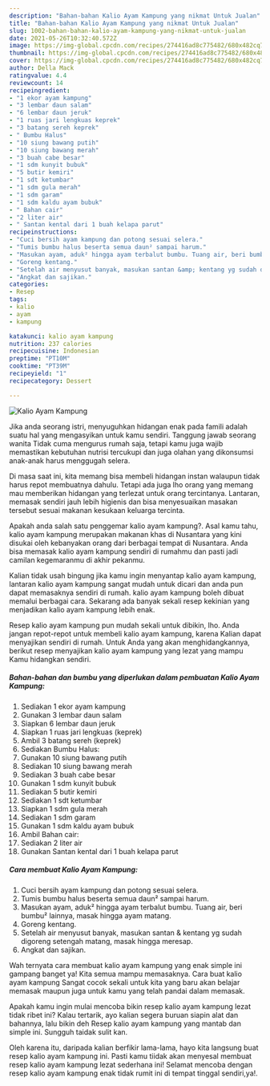 ```yaml
---
description: "Bahan-bahan Kalio Ayam Kampung yang nikmat Untuk Jualan"
title: "Bahan-bahan Kalio Ayam Kampung yang nikmat Untuk Jualan"
slug: 1002-bahan-bahan-kalio-ayam-kampung-yang-nikmat-untuk-jualan
date: 2021-05-26T10:32:40.572Z
image: https://img-global.cpcdn.com/recipes/274416ad8c775482/680x482cq70/kalio-ayam-kampung-foto-resep-utama.jpg
thumbnail: https://img-global.cpcdn.com/recipes/274416ad8c775482/680x482cq70/kalio-ayam-kampung-foto-resep-utama.jpg
cover: https://img-global.cpcdn.com/recipes/274416ad8c775482/680x482cq70/kalio-ayam-kampung-foto-resep-utama.jpg
author: Della Mack
ratingvalue: 4.4
reviewcount: 14
recipeingredient:
- "1 ekor ayam kampung"
- "3 lembar daun salam"
- "6 lembar daun jeruk"
- "1 ruas jari lengkuas keprek"
- "3 batang sereh keprek"
- " Bumbu Halus"
- "10 siung bawang putih"
- "10 siung bawang merah"
- "3 buah cabe besar"
- "1 sdm kunyit bubuk"
- "5 butir kemiri"
- "1 sdt ketumbar"
- "1 sdm gula merah"
- "1 sdm garam"
- "1 sdm kaldu ayam bubuk"
- " Bahan cair"
- "2 liter air"
- " Santan kental dari 1 buah kelapa parut"
recipeinstructions:
- "Cuci bersih ayam kampung dan potong sesuai selera."
- "Tumis bumbu halus beserta semua daun² sampai harum."
- "Masukan ayam, aduk² hingga ayam terbalut bumbu. Tuang air, beri bumbu² lainnya, masak hingga ayam matang."
- "Goreng kentang."
- "Setelah air menyusut banyak, masukan santan &amp; kentang yg sudah digoreng setengah matang, masak hingga meresap."
- "Angkat dan sajikan."
categories:
- Resep
tags:
- kalio
- ayam
- kampung

katakunci: kalio ayam kampung 
nutrition: 237 calories
recipecuisine: Indonesian
preptime: "PT10M"
cooktime: "PT39M"
recipeyield: "1"
recipecategory: Dessert

---
```



![Kalio Ayam Kampung](https://img-global.cpcdn.com/recipes/274416ad8c775482/680x482cq70/kalio-ayam-kampung-foto-resep-utama.jpg)

Jika anda seorang istri, menyuguhkan hidangan enak pada famili adalah suatu hal yang mengasyikan untuk kamu sendiri. Tanggung jawab seorang  wanita Tidak cuma mengurus rumah saja, tetapi kamu juga wajib memastikan kebutuhan nutrisi tercukupi dan juga olahan yang dikonsumsi anak-anak harus menggugah selera.

Di masa  saat ini, kita memang bisa membeli hidangan instan walaupun tidak harus repot membuatnya dahulu. Tetapi ada juga lho orang yang memang mau memberikan hidangan yang terlezat untuk orang tercintanya. Lantaran, memasak sendiri jauh lebih higienis dan bisa menyesuaikan masakan tersebut sesuai makanan kesukaan keluarga tercinta. 



Apakah anda salah satu penggemar kalio ayam kampung?. Asal kamu tahu, kalio ayam kampung merupakan makanan khas di Nusantara yang kini disukai oleh kebanyakan orang dari berbagai tempat di Nusantara. Anda bisa memasak kalio ayam kampung sendiri di rumahmu dan pasti jadi camilan kegemaranmu di akhir pekanmu.

Kalian tidak usah bingung jika kamu ingin menyantap kalio ayam kampung, lantaran kalio ayam kampung sangat mudah untuk dicari dan anda pun dapat memasaknya sendiri di rumah. kalio ayam kampung boleh dibuat memalui berbagai cara. Sekarang ada banyak sekali resep kekinian yang menjadikan kalio ayam kampung lebih enak.

Resep kalio ayam kampung pun mudah sekali untuk dibikin, lho. Anda jangan repot-repot untuk membeli kalio ayam kampung, karena Kalian dapat menyajikan sendiri di rumah. Untuk Anda yang akan menghidangkannya, berikut resep menyajikan kalio ayam kampung yang lezat yang mampu Kamu hidangkan sendiri.

<!--inarticleads1-->

##### Bahan-bahan dan bumbu yang diperlukan dalam pembuatan Kalio Ayam Kampung:

1. Sediakan 1 ekor ayam kampung
1. Gunakan 3 lembar daun salam
1. Siapkan 6 lembar daun jeruk
1. Siapkan 1 ruas jari lengkuas (keprek)
1. Ambil 3 batang sereh (keprek)
1. Sediakan  Bumbu Halus:
1. Gunakan 10 siung bawang putih
1. Sediakan 10 siung bawang merah
1. Sediakan 3 buah cabe besar
1. Gunakan 1 sdm kunyit bubuk
1. Sediakan 5 butir kemiri
1. Sediakan 1 sdt ketumbar
1. Siapkan 1 sdm gula merah
1. Sediakan 1 sdm garam
1. Gunakan 1 sdm kaldu ayam bubuk
1. Ambil  Bahan cair:
1. Sediakan 2 liter air
1. Gunakan  Santan kental dari 1 buah kelapa parut




<!--inarticleads2-->

##### Cara membuat Kalio Ayam Kampung:

1. Cuci bersih ayam kampung dan potong sesuai selera.
1. Tumis bumbu halus beserta semua daun² sampai harum.
1. Masukan ayam, aduk² hingga ayam terbalut bumbu. Tuang air, beri bumbu² lainnya, masak hingga ayam matang.
1. Goreng kentang.
1. Setelah air menyusut banyak, masukan santan &amp; kentang yg sudah digoreng setengah matang, masak hingga meresap.
1. Angkat dan sajikan.




Wah ternyata cara membuat kalio ayam kampung yang enak simple ini gampang banget ya! Kita semua mampu memasaknya. Cara buat kalio ayam kampung Sangat cocok sekali untuk kita yang baru akan belajar memasak maupun juga untuk kamu yang telah pandai dalam memasak.

Apakah kamu ingin mulai mencoba bikin resep kalio ayam kampung lezat tidak ribet ini? Kalau tertarik, ayo kalian segera buruan siapin alat dan bahannya, lalu bikin deh Resep kalio ayam kampung yang mantab dan simple ini. Sungguh taidak sulit kan. 

Oleh karena itu, daripada kalian berfikir lama-lama, hayo kita langsung buat resep kalio ayam kampung ini. Pasti kamu tiidak akan menyesal membuat resep kalio ayam kampung lezat sederhana ini! Selamat mencoba dengan resep kalio ayam kampung enak tidak rumit ini di tempat tinggal sendiri,ya!.

